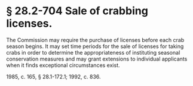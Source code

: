 # § 28.2-704 Sale of crabbing licenses.

<p>The Commission may require the purchase of licenses before each crab season begins. It may set time periods for the sale of licenses for taking crabs in order to determine the appropriateness of instituting seasonal conservation measures and may grant extensions to individual applicants when it finds exceptional circumstances exist.</p><p>1985, c. 165, § 28.1-172.1; 1992, c. 836.</p>